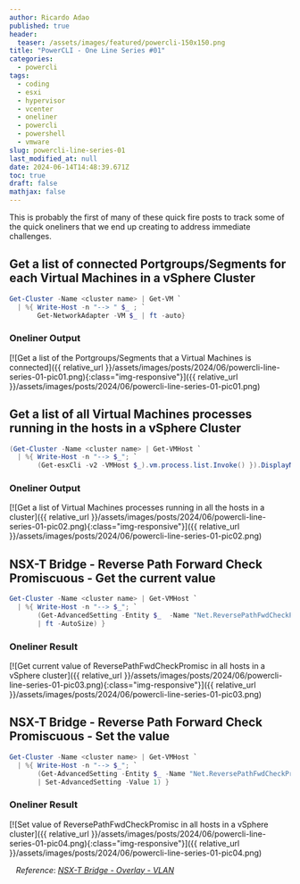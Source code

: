 ```yaml
---
author: Ricardo Adao
published: true
header:
  teaser: /assets/images/featured/powercli-150x150.png
title: "PowerCLI - One Line Series #01"
categories:
  - powercli
tags:
  - coding
  - esxi
  - hypervisor
  - vcenter
  - oneliner
  - powercli
  - powershell
  - vmware
slug: powercli-line-series-01
last_modified_at: null
date: 2024-06-14T14:48:39.671Z
toc: true
draft: false
mathjax: false
---
```

This is probably the first of many of these quick fire posts to track some of the quick oneliners that we end up creating to address immediate challenges.

## Get a list of connected Portgroups/Segments for each Virtual Machines in a vSphere Cluster

```powershell
Get-Cluster -Name <cluster name> | Get-VM `
  | %{ Write-Host -n "--> " $_ ; `
       Get-NetworkAdapter -VM $_ | ft -auto}
```

### Oneliner Output

[![Get a list of the Portgroups/Segments that a Virtual Machines is connected]({{ relative_url }}/assets/images/posts/2024/06/powercli-line-series-01-pic01.png){:class="img-responsive"}]({{ relative_url }}/assets/images/posts/2024/06/powercli-line-series-01-pic01.png)

## Get a list of all Virtual Machines processes running in the hosts in a vSphere Cluster

```powershell
(Get-Cluster -Name <cluster name> | Get-VMHost `
  | %{ Write-Host -n "--> $_"; `
       (Get-esxCli -v2 -VMHost $_).vm.process.list.Invoke() }).DisplayName
```

### Oneliner Output

[![Get a list of Virtual Machines processes running in all the hosts in a cluster]({{ relative_url }}/assets/images/posts/2024/06/powercli-line-series-01-pic02.png){:class="img-responsive"}]({{ relative_url }}/assets/images/posts/2024/06/powercli-line-series-01-pic02.png)

## NSX-T Bridge - Reverse Path Forward Check Promiscuous - Get the current value

```powershell
Get-Cluster -Name <cluster name> | Get-VMHost `
  | %{ Write-Host -n "--> $_"; `
       (Get-AdvancedSetting -Entity $_  -Name "Net.ReversePathFwdCheckPromisc" `
       | ft -AutoSize) }
```

### Oneliner Result

[![Get current value of ReversePathFwdCheckPromisc in all hosts in a vSphere cluster]({{ relative_url }}/assets/images/posts/2024/06/powercli-line-series-01-pic03.png){:class="img-responsive"}]({{ relative_url }}/assets/images/posts/2024/06/powercli-line-series-01-pic03.png)

## NSX-T Bridge - Reverse Path Forward Check Promiscuous - Set the value

```powershell
Get-Cluster -Name <cluster name> | Get-VMHost `
  | %{ Write-Host -n "--> $_"; `
       (Get-AdvancedSetting -Entity $_ -Name "Net.ReversePathFwdCheckPromisc" `
       | Set-AdvancedSetting -Value 1) }
```

### Oneliner Result

[![Set value of ReversePathFwdCheckPromisc in all hosts in a vSphere cluster]({{ relative_url }}/assets/images/posts/2024/06/powercli-line-series-01-pic04.png){:class="img-responsive"}]({{ relative_url }}/assets/images/posts/2024/06/powercli-line-series-01-pic04.png)

   _Reference_: [_NSX-T Bridge - Overlay - VLAN_](https://docs.vmware.com/en/VMware-NSX-T-Data-Center/3.2/administration/GUID-0E28AC86-9A87-47D4-BE25-5E425DAF7585.html)
